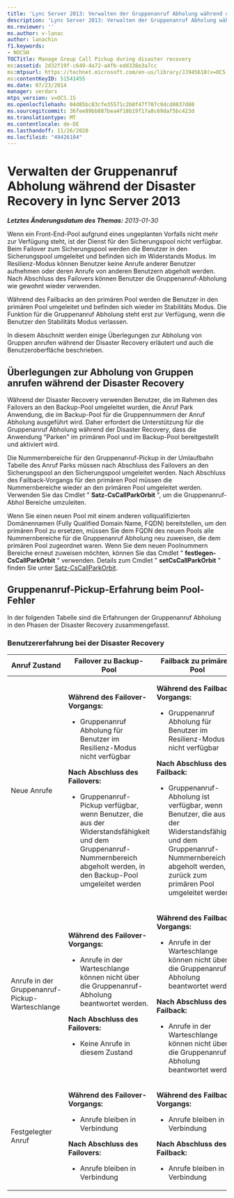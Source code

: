 ```yaml
---
title: 'Lync Server 2013: Verwalten der Gruppenanruf Abholung während der Disaster Recovery'
description: 'Lync Server 2013: Verwalten der Gruppenanruf Abholung während der Notfallwiederherstellung.'
ms.reviewer: ''
ms.author: v-lanac
author: lanachin
f1.keywords:
- NOCSH
TOCTitle: Manage Group Call Pickup during disaster recovery
ms:assetid: 2d32f19f-c649-4a72-a4fb-edd338e3a7cc
ms:mtpsurl: https://technet.microsoft.com/en-us/library/JJ945618(v=OCS.15)
ms:contentKeyID: 51541455
ms.date: 07/23/2014
manager: serdars
mtps_version: v=OCS.15
ms.openlocfilehash: 04d85bc83cfe35571c2b0f47f707c9dcd8037d80
ms.sourcegitcommit: 36fee89bb887bea4f18b19f17a8c69daf5bc423d
ms.translationtype: MT
ms.contentlocale: de-DE
ms.lasthandoff: 11/26/2020
ms.locfileid: "49426104"
---
```

# <a name="manage-group-call-pickup-during-disaster-recovery-in-lync-server-2013"></a>Verwalten der Gruppenanruf Abholung während der Disaster Recovery in lync Server 2013

<div data-xmlns="http://www.w3.org/1999/xhtml">

<div class="topic" data-xmlns="http://www.w3.org/1999/xhtml" data-msxsl="urn:schemas-microsoft-com:xslt" data-cs="https://msdn.microsoft.com/">

<div data-asp="https://msdn2.microsoft.com/asp">



</div>

<div id="mainSection">

<div id="mainBody">

<span> </span>

_**Letztes Änderungsdatum des Themas:** 2013-01-30_

Wenn ein Front-End-Pool aufgrund eines ungeplanten Vorfalls nicht mehr zur Verfügung steht, ist der Dienst für den Sicherungspool nicht verfügbar. Beim Failover zum Sicherungspool werden die Benutzer in den Sicherungspool umgeleitet und befinden sich im Widerstands Modus. Im Resilienz-Modus können Benutzer keine Anrufe anderer Benutzer aufnehmen oder deren Anrufe von anderen Benutzern abgeholt werden. Nach Abschluss des Failovers können Benutzer die Gruppenanruf-Abholung wie gewohnt wieder verwenden.

Während des Failbacks an den primären Pool werden die Benutzer in den primären Pool umgeleitet und befinden sich wieder im Stabilitäts Modus. Die Funktion für die Gruppenanruf Abholung steht erst zur Verfügung, wenn die Benutzer den Stabilitäts Modus verlassen.

In diesem Abschnitt werden einige Überlegungen zur Abholung von Gruppen anrufen während der Disaster Recovery erläutert und auch die Benutzeroberfläche beschrieben.

<div>

## <a name="considerations-for-group-call-pickup-during-disaster-recovery"></a>Überlegungen zur Abholung von Gruppen anrufen während der Disaster Recovery

Während der Disaster Recovery verwenden Benutzer, die im Rahmen des Failovers an den Backup-Pool umgeleitet wurden, die Anruf Park Anwendung, die im Backup-Pool für die Gruppennummern der Anruf Abholung ausgeführt wird. Daher erfordert die Unterstützung für die Gruppenanruf Abholung während der Disaster Recovery, dass die Anwendung "Parken" im primären Pool und im Backup-Pool bereitgestellt und aktiviert wird.

Die Nummernbereiche für den Gruppenanruf-Pickup in der Umlaufbahn Tabelle des Anruf Parks müssen nach Abschluss des Failovers an den Sicherungspool an den Sicherungspool umgeleitet werden. Nach Abschluss des Failback-Vorgangs für den primären Pool müssen die Nummernbereiche wieder an den primären Pool umgeleitet werden. Verwenden Sie das Cmdlet " **Satz-CsCallParkOrbit** ", um die Gruppenanruf-Abhol Bereiche umzuleiten.

Wenn Sie einen neuen Pool mit einem anderen vollqualifizierten Domänennamen (Fully Qualified Domain Name, FQDN) bereitstellen, um den primären Pool zu ersetzen, müssen Sie dem FQDN des neuen Pools alle Nummernbereiche für die Gruppenanruf Abholung neu zuweisen, die dem primären Pool zugeordnet waren. Wenn Sie dem neuen Poolnummern Bereiche erneut zuweisen möchten, können Sie das Cmdlet " **festlegen-CsCallParkOrbit** " verwenden. Details zum Cmdlet " **setCsCallParkOrbit** " finden Sie unter [Satz-CsCallParkOrbit](https://docs.microsoft.com/powershell/module/skype/Set-CsCallParkOrbit).

</div>

<div>

## <a name="group-call-pickup-experience-during-pool-failure"></a>Gruppenanruf-Pickup-Erfahrung beim Pool-Fehler

In der folgenden Tabelle sind die Erfahrungen der Gruppenanruf Abholung in den Phasen der Disaster Recovery zusammengefasst.

### <a name="user-experience-during-disaster-recovery"></a>Benutzererfahrung bei der Disaster Recovery

<table>
<colgroup>
<col style="width: 33%" />
<col style="width: 33%" />
<col style="width: 33%" />
</colgroup>
<thead>
<tr class="header">
<th>Anruf Zustand</th>
<th>Failover zu Backup-Pool</th>
<th>Failback zu primärem Pool</th>
</tr>
</thead>
<tbody>
<tr class="odd">
<td><p>Neue Anrufe</p></td>
<td><p><strong>Während des Failover-Vorgangs:</strong></p>
<ul>
<li><p>Gruppenanruf Abholung für Benutzer im Resilienz-Modus nicht verfügbar</p></li>
</ul>
<p><strong>Nach Abschluss des Failovers:</strong></p>
<ul>
<li><p>Gruppenanruf-Pickup verfügbar, wenn Benutzer, die aus der Widerstandsfähigkeit und dem Gruppenanruf-Nummernbereich abgeholt werden, in den Backup-Pool umgeleitet werden</p></li>
</ul></td>
<td><p><strong>Während des Failback-Vorgangs:</strong></p>
<ul>
<li><p>Gruppenanruf Abholung für Benutzer im Resilienz-Modus nicht verfügbar</p></li>
</ul>
<p><strong>Nach Abschluss des Failback:</strong></p>
<ul>
<li><p>Gruppenanruf-Abholung ist verfügbar, wenn Benutzer, die aus der Widerstandsfähigkeit und dem Gruppenanruf-Nummernbereich abgeholt werden, zurück zum primären Pool umgeleitet werden.</p></li>
</ul></td>
</tr>
<tr class="even">
<td><p>Anrufe in der Gruppenanruf-Pickup-Warteschlange</p></td>
<td><p><strong>Während des Failover-Vorgangs:</strong></p>
<ul>
<li><p>Anrufe in der Warteschlange können nicht über die Gruppenanruf-Abholung beantwortet werden.</p></li>
</ul>
<p><strong>Nach Abschluss des Failovers:</strong></p>
<ul>
<li><p>Keine Anrufe in diesem Zustand</p></li>
</ul></td>
<td><p><strong>Während des Failback-Vorgangs:</strong></p>
<ul>
<li><p>Anrufe in der Warteschlange können nicht über die Gruppenanruf-Abholung beantwortet werden.</p></li>
</ul>
<p><strong>Nach Abschluss des Failback:</strong></p>
<ul>
<li><p>Anrufe in der Warteschlange können nicht über die Gruppenanruf-Abholung beantwortet werden.</p></li>
</ul></td>
</tr>
<tr class="odd">
<td><p>Festgelegter Anruf</p></td>
<td><p><strong>Während des Failover-Vorgangs:</strong></p>
<ul>
<li><p>Anrufe bleiben in Verbindung</p></li>
</ul>
<p><strong>Nach Abschluss des Failovers:</strong></p>
<ul>
<li><p>Anrufe bleiben in Verbindung</p></li>
</ul></td>
<td><p><strong>Während des Failback-Vorgangs:</strong></p>
<ul>
<li><p>Anrufe bleiben in Verbindung</p></li>
</ul>
<p><strong>Nach Abschluss des Failback:</strong></p>
<ul>
<li><p>Anrufe bleiben in Verbindung</p></li>
</ul></td>
</tr>
</tbody>
</table>


</div>

</div>

<span> </span>

</div>

</div>

</div>

